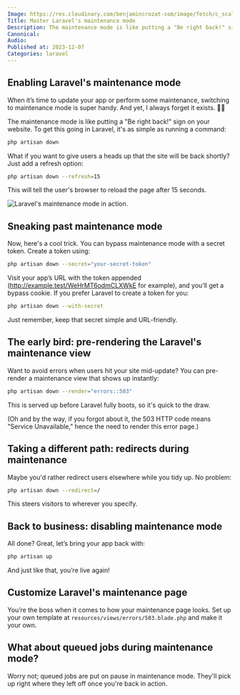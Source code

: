 ```yaml
---
Image: https://res.cloudinary.com/benjamincrozat-com/image/fetch/c_scale,f_webp,q_auto,w_1200/https://github.com/benjamincrozat/content/assets/3613731/827ff581-35ec-4cef-a704-7a0d278e6441
Title: Master Laravel's maintenance mode
Description: The maintenance mode is like putting a "Be right back!" sign on your website. Learn how to get it going.
Canonical: 
Audio:
Published at: 2023-12-07
Categories: laravel
---
```


## Enabling Laravel's maintenance mode

When it’s time to update your app or perform some maintenance, switching to maintenance mode is super handy. And yet, I always forget it exists. 🤦‍♂️

The maintenance mode is like putting a "Be right back!" sign on your website. To get this going in Laravel, it's as simple as running a command:

```bash
php artisan down
```

What if you want to give users a heads up that the site will be back shortly? Just add a refresh option:

```bash
php artisan down --refresh=15
```
 
This will tell the user's browser to reload the page after 15 seconds.

![Laravel's maintenance mode in action.](https://res.cloudinary.com/benjamincrozat-com/image/fetch/c_scale,f_webp,q_auto,w_1200/https://github.com/benjamincrozat/content/assets/3613731/ecb02026-0087-4201-89ca-c747c45702e9)

## Sneaking past maintenance mode

Now, here's a cool trick. You can bypass maintenance mode with a secret token. Create a token using:

```bash
php artisan down --secret="your-secret-token"
```

Visit your app’s URL with the token appended (http://example.test/WeHrMT6odmCLXWkE for example), and you’ll get a bypass cookie. If you prefer Laravel to create a token for you:

```bash
php artisan down --with-secret
```

Just remember, keep that secret simple and URL-friendly.

## The early bird: pre-rendering the Laravel's maintenance view

Want to avoid errors when users hit your site mid-update? You can pre-render a maintenance view that shows up instantly:

```bash
php artisan down --render="errors::503"
```

This is served up before Laravel fully boots, so it's quick to the draw.

(Oh and by the way, if you forgot about it, the 503 HTTP code means "Service Unavailable," hence the need to render this error page.)

## Taking a different path: redirects during maintenance

Maybe you'd rather redirect users elsewhere while you tidy up. No problem:

```bash
php artisan down --redirect=/
```

This steers visitors to wherever you specify.

## Back to business: disabling maintenance mode

All done? Great, let’s bring your app back with:

```bash
php artisan up
```

And just like that, you’re live again!

## Customize Laravel's maintenance page

You’re the boss when it comes to how your maintenance page looks. Set up your own template at `resources/views/errors/503.blade.php` and make it your own.

## What about queued jobs during maintenance mode?

Worry not; queued jobs are put on pause in maintenance mode. They'll pick up right where they left off once you're back in action.
